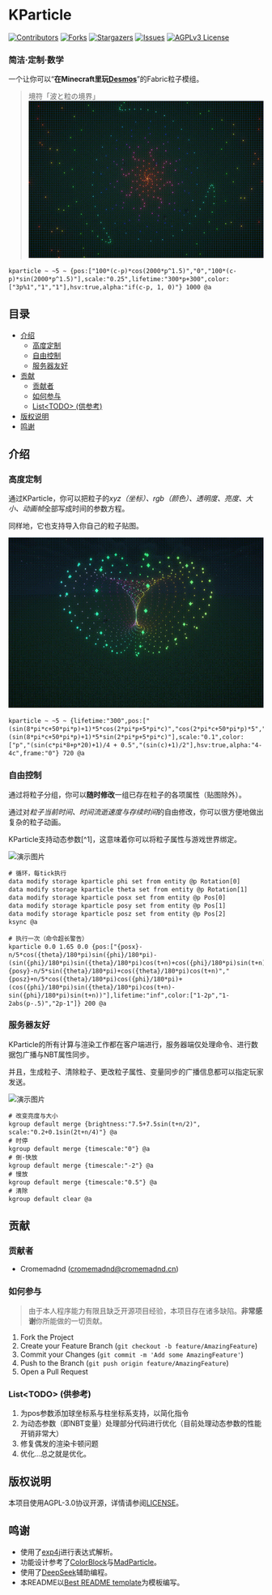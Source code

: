 # KParticle

[![Contributors][contributors-shield]][contributors-url]
[![Forks][forks-shield]][forks-url]
[![Stargazers][stars-shield]][stars-url]
[![Issues][issues-shield]][issues-url]
[![AGPLv3 License][license-shield]][license-url]

### **简洁·定制·数学**

一个让你可以“**在Minecraft里玩[Desmos](https://www.desmos.com/)**”的Fabric粒子模组。
<!--[项目文档](https://cromemadnd.cn/) WIP-->

> 境符「波と粒の境界」
![演示图片](images/1.gif)
```mcfunction
kparticle ~ ~5 ~ {pos:["100*(c-p)*cos(2000*p^1.5)","0","100*(c-p)*sin(2000*p^1.5)"],scale:"0.25",lifetime:"300*p+300",color:["3p%1","1","1"],hsv:true,alpha:"if(c-p, 1, 0)"} 1000 @a
```

## 目录

- [介绍](#介绍)
    - [高度定制](#高度定制)
    - [自由控制](#自由控制)
    - [服务器友好](#服务器友好)
- [贡献](#贡献)
  - [贡献者](#贡献者)
  - [如何参与](#如何参与)
  - [List\<TODO> (供参考)](#listtodo-供参考)
- [版权说明](#版权说明)
- [鸣谢](#鸣谢)


## 介绍

### 高度定制

通过KParticle，你可以把粒子的*xyz（坐标）、rgb（颜色）、透明度、亮度、大小、动画帧*全部写成时间的参数方程。

同样地，它也支持导入你自己的粒子贴图。

![演示图片](images/2.gif)
```mcfunction
kparticle ~ ~5 ~ {lifetime:"300",pos:["(sin(8*pi*c+50*pi*p)+1)*5*cos(2*pi*p+5*pi*c)","cos(2*pi*c+50*pi*p)*5","(sin(8*pi*c+50*pi*p)+1)*5*sin(2*pi*p+5*pi*c)"],scale:"0.1",color:["p","(sin(c*pi*8+p*20)+1)/4 + 0.5","(sin(c)+1)/2"],hsv:true,alpha:"4-4c",frame:"0"} 720 @a
```

### 自由控制

通过将粒子分组，你可以**随时修改**一组已存在粒子的各项属性（贴图除外）。

通过对*粒子当前时间、时间流逝速度与存续时间*的自由修改，你可以很方便地做出复杂的粒子动画。

KParticle支持动态参数[^1]，这意味着你可以将粒子属性与游戏世界绑定。

![演示图片](images/3.gif)
```mcfunction
# 循环，每tick执行
data modify storage kparticle phi set from entity @p Rotation[0]
data modify storage kparticle theta set from entity @p Rotation[1]
data modify storage kparticle posx set from entity @p Pos[0]
data modify storage kparticle posy set from entity @p Pos[1]
data modify storage kparticle posz set from entity @p Pos[2]
ksync @a

# 执行一次（命令超长警告）
kparticle 0.0 1.65 0.0 {pos:["{posx}-n/5*cos({theta}/180*pi)sin({phi}/180*pi)-(sin({phi}/180*pi)sin({theta}/180*pi)cos(t+n)+cos({phi}/180*pi)sin(t+n))","{posy}-n/5*sin({theta}/180*pi)+cos({theta}/180*pi)cos(t+n)","{posz}+n/5*cos({theta}/180*pi)cos({phi}/180*pi)+(cos({phi}/180*pi)sin({theta}/180*pi)cos(t+n)-sin({phi}/180*pi)sin(t+n))"],lifetime:"inf",color:["1-2p","1-2abs(p-.5)","2p-1"]} 200 @a
```

### 服务器友好

KParticle的所有计算与渲染工作都在客户端进行，服务器端仅处理命令、进行数据包广播与NBT属性同步。

并且，生成粒子、清除粒子、更改粒子属性、变量同步的广播信息都可以指定玩家发送。

![演示图片](images/4.gif)
```mcfunction
# 改变亮度与大小
kgroup default merge {brightness:"7.5+7.5sin(t+n/2)", scale:"0.2+0.1sin(2t+n/4)"} @a
# 时停
kgroup default merge {timescale:"0"} @a
# 倒·快放
kgroup default merge {timescale:"-2"} @a
# 慢放
kgroup default merge {timescale:"0.5"} @a
# 清除
kgroup default clear @a
```


## 贡献

### 贡献者
- Cromemadnd ([cromemadnd@cromemadnd.cn](mailto://cromemadnd@cromemadnd.cn))

### 如何参与
> 由于本人程序能力有限且缺乏开源项目经验，本项目存在诸多缺陷。**非常感谢**你所能做的一切贡献。
1. Fork the Project
2. Create your Feature Branch (`git checkout -b feature/AmazingFeature`)
3. Commit your Changes (`git commit -m 'Add some AmazingFeature'`)
4. Push to the Branch (`git push origin feature/AmazingFeature`)
5. Open a Pull Request

### List\<TODO> (供参考)
1. 为pos参数添加球坐标系与柱坐标系支持，以简化指令
2. 为动态参数（即NBT变量）处理部分代码进行优化（目前处理动态参数的性能开销非常大）
3. 修复偶发的渲染卡顿问题
4. 优化…总之就是优化。


## 版权说明
本项目使用AGPL-3.0协议开源，详情请参阅[LICENSE][license-url]。

## 鸣谢
- 使用了[exp4j](https://github.com/fasseg/exp4j)进行表达式解析。
- 功能设计参考了[ColorBlock](https://github.com/IslenautsGK/ColorBlock)与[MadParticle](https://github.com/USS-Shenzhou/MadParticle)。
- 使用了[DeepSeek](https://chat.deepseek.com/)辅助编程。
- 本README以[Best README template](https://github.com/shaojintian/Best_README_template)为模板编写。

<!-- links -->
[contributors-shield]: https://img.shields.io/github/contributors/cromemadnd/kparticle.svg?style=flat-square
[contributors-url]: https://github.com/cromemadnd/kparticle/graphs/contributors
[forks-shield]: https://img.shields.io/github/forks/cromemadnd/kparticle.svg?style=flat-square
[forks-url]: https://github.com/cromemadnd/kparticle/network/members
[stars-shield]: https://img.shields.io/github/stars/cromemadnd/kparticle.svg?style=flat-square
[stars-url]: https://github.com/cromemadnd/kparticle/stargazers
[issues-shield]: https://img.shields.io/github/issues/cromemadnd/kparticle.svg?style=flat-square
[issues-url]: https://github.com/Cromemadnd/kparticle/issues
[license-shield]: https://img.shields.io/github/license/cromemadnd/kparticle.svg?style=flat-square
[license-url]: https://github.com/cromemadnd/kparticle/blob/master/LICENSE